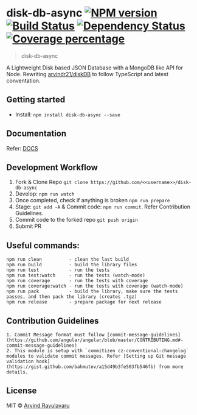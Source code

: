 # disk-db-async [![NPM version][npm-image]][npm-url] [![Build Status][travis-image]][travis-url] [![Dependency Status][daviddm-image]][daviddm-url] [![Coverage percentage][coveralls-image]][coveralls-url]
> disk-db-async

A Lightweight Disk based JSON Database with a MongoDB like API for Node. Rewriting [arvindr21/diskDB](https://github.com/arvindr21/diskDB) to follow TypeScript and latest conventation.

## Getting started
- Install: `npm install disk-db-async --save`

## Documentation
Refer: [DOCS](https://github.com/arvindr21/disk-db-async/DOCS.md)

## Development Workflow
1. Fork & Clone Repo `git clone https://github.com/<<username>>/disk-db-async`
2. Develop: `npm run watch`
3. Once completed, check if anything is broken `npm run prepare`
4. Stage: `git add -A` & Commit code: `npm run commit`. Refer Contribution Guidelines.
5. Commit code to the forked repo `git push origin`
6. Submit PR

## Useful commands:
    npm run clean          - clean the last build
    npm run build          - build the library files
    npm run test           - run the tests
    npm run test:watch     - run the tests (watch-mode)
    npm run coverage       - run the tests with coverage
    npm run coverage:watch - run the tests with coverage (watch-mode)
    npm run pack           - build the library, make sure the tests passes, and then pack the library (creates .tgz)
    npm run release        - prepare package for next release

## Contribution Guidelines
    1. Commit Message format must follow [commit-message-guidelines](https://github.com/angular/angular/blob/master/CONTRIBUTING.md#-commit-message-guidelines) 
    2. This module is setup with `commitizen cz-conventional-changelog` modules to validate commit messages. Refer [Setting up Git message validation hook](https://gist.github.com/bahmutov/a15d49b3fe503fb546fb) from more details.

## License

MIT © [Arvind Ravulavaru](https://github.com/arvindr21)


[npm-image]: https://badge.fury.io/js/disk-db-async.svg
[npm-url]: https://npmjs.org/package/disk-db-async
[travis-image]: https://travis-ci.org/arvindr21/disk-db-async.svg?branch=master
[travis-url]: https://travis-ci.org/arvindr21/disk-db-async
[daviddm-image]: https://david-dm.org/arvindr21/disk-db-async.svg?theme=shields.io
[daviddm-url]: https://david-dm.org/arvindr21/disk-db-async
[coveralls-image]: https://coveralls.io/repos/arvindr21/disk-db-async/badge.svg
[coveralls-url]: https://coveralls.io/r/arvindr21/disk-db-async

